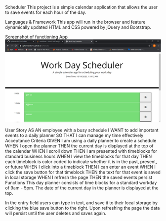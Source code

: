 Scheduler
This project is a simple calendar application that allows the user to save events for each hour of the day.

Languages & Framework
This app will run in the browser and feature dynamically updated HTML and CSS powered by jQuery and Bootstrap.

Screenshot of functioning App
![Alt text](planner.png "Title")

User Story
AS AN employee with a busy schedule
I WANT to add important events to a daily planner
SO THAT I can manage my time effectively
Acceptance Criteria
GIVEN I am using a daily planner to create a schedule
WHEN I open the planner
THEN the current day is displayed at the top of the calendar
WHEN I scroll down
THEN I am presented with timeblocks for standard business hours
WHEN I view the timeblocks for that day
THEN each timeblock is color coded to indicate whether it is in the past, present, or future
WHEN I click into a timeblock
THEN I can enter an event
WHEN I click the save button for that timeblock
THEN the text for that event is saved in local storage
WHEN I refresh the page
THEN the saved events persist
Functions
This day planner consists of time blocks for a standard workday of 9am - 5pm. The date of the current day in the planner is displayed at the top.

In the entry field users can type in text, and save it to their local storage by clicking the blue save button to the right. Upon refreshing the page the data will persist until the user deletes and saves again.

